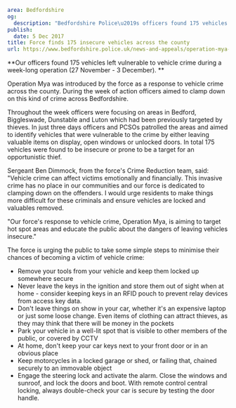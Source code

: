 ```yaml
area: Bedfordshire
og:
  description: "Bedfordshire Police\u2019s officers found 175 vehicles left vulnerable to vehicle crime during a week-long operation (27 November \u2013 3 December)."
publish:
  date: 5 Dec 2017
title: Force finds 175 insecure vehicles across the county
url: https://www.bedfordshire.police.uk/news-and-appeals/operation-mya-december-2017
```

**Our officers found 175 vehicles left vulnerable to vehicle crime during a week-long operation (27 November - 3 December). **

Operation Mya was introduced by the force as a response to vehicle crime across the county. During the week of action officers aimed to clamp down on this kind of crime across Bedfordshire.

Throughout the week officers were focusing on areas in Bedford, Biggleswade, Dunstable and Luton which had been previously targeted by thieves. In just three days officers and PCSOs patrolled the areas and aimed to identify vehicles that were vulnerable to the crime by either leaving valuable items on display, open windows or unlocked doors. In total 175 vehicles were found to be insecure or prone to be a target for an opportunistic thief.

Sergeant Ben Dimmock, from the force's Crime Reduction team, said: "Vehicle crime can affect victims emotionally and financially. This invasive crime has no place in our communities and our force is dedicated to clamping down on the offenders. I would urge residents to make things more difficult for these criminals and ensure vehicles are locked and valuables removed.

"Our force's response to vehicle crime, Operation Mya, is aiming to target hot spot areas and educate the public about the dangers of leaving vehicles insecure."

The force is urging the public to take some simple steps to minimise their chances of becoming a victim of vehicle crime:

 * Remove your tools from your vehicle and keep them locked up somewhere secure
 * Never leave the keys in the ignition and store them out of sight when at home - consider keeping keys in an RFID pouch to prevent relay devices from access key data.
 * Don't leave things on show in your car, whether it's an expensive laptop or just some loose change. Even items of clothing can attract thieves, as they may think that there will be money in the pockets
 * Park your vehicle in a well-lit spot that is visible to other members of the public, or covered by CCTV
 * At home, don't keep your car keys next to your front door or in an obvious place
 * Keep motorcycles in a locked garage or shed, or failing that, chained securely to an immovable object
 * Engage the steering lock and activate the alarm. Close the windows and sunroof, and lock the doors and boot. With remote control central locking, always double-check your car is secure by testing the door handle.
